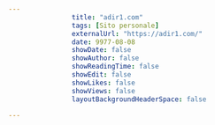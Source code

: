 ---
                title: "adir1.com"
                tags: [Sito personale]
                externalUrl: "https://adir1.com/"
                date: 9977-08-08
                showDate: false
                showAuthor: false
                showReadingTime: false
                showEdit: false
                showLikes: false
                showViews: false
                layoutBackgroundHeaderSpace: false
                ---

